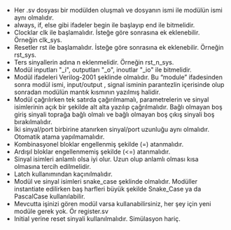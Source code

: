 - Her .sv dosyası bir modülden oluşmalı ve dosyanın ismi ile modülün ismi aynı olmalıdır.
- always, if, else gibi ifadeler begin ile başlayıp end ile bitmelidir.
- Clocklar clk ile başlamalıdır. İsteğe göre sonrasına ek eklenebilir. Örneğin clk_sys.
- Resetler rst ile başlamalıdır. İsteğe göre sonrasına ek eklenebilir. Örneğin rst_sys.
- Ters sinyallerin adına n eklenmelidir. Örneğin rst_n_sys.
- Modül inputları "_i", outputları "_o", inoutlar "_io" ile bitmelidir.
- Modül ifadeleri Verilog-2001 şeklinde olmalıdır. Bu “module” ifadesinden sonra modül ismi, input/output , signal isminin parantezlin içerisinde olup sonradan modülün mantık kısmının yazılmış halidir.
- Modül çağrılırken tek satırda çağırılmamalı, parametrelerin ve sinyal isimlerinin açık bir şekilde alt alta yazılıp çağrılmalıdır. Bağlı olmayan boş giriş sinyali toprağa bağlı olmalı ve bağlı olmayan boş çıkış sinyali boş bırakılmalıdır.
- İki sinyal/port birbirine atanırken sinyal/port uzunluğu aynı olmalıdır. Otomatik atama yapılmamalıdır.
- Kombinasyonel bloklar engellenmiş şekilde (=) atanmalıdır.
- Ardışıl bloklar engellenmemiş şekilde (<=) atanmalıdır.
- Sinyal isimleri anlamlı olsa iyi olur. Uzun olup anlamlı olması kısa olmasına tercih edilmelidir.
- Latch kullanımından kaçınılmalıdır.
- Modül ve sinyal isimleri snake_case şeklinde olmalıdır. Modüller instantiate edilirken baş harfleri büyük şekilde Snake_Case ya da PascalCase kullanılabilir.
- Mevcutta işinizi gören modül varsa kullanabilirsiniz, her şey için yeni modüle gerek yok. Ör register.sv
- Initial yerine reset sinyali kullanılmalıdır. Simülasyon hariç.
